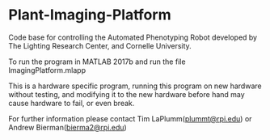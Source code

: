 # Plant-Imaging-Platform
Code base for controlling the Automated Phenotyping Robot developed by The Lighting Research Center, and Cornelle University. 

To run the program in MATLAB 2017b and run the file ImagingPlatform.mlapp

This is a hardware specific program, running this program on new hardware without testing, and modifying it to the new hardware before hand may cause hardware to fail, or even break.

For further information please contact Tim LaPlumm(plummt@rpi.edu) or Andrew Bierman(bierma2@rpi.edu)
